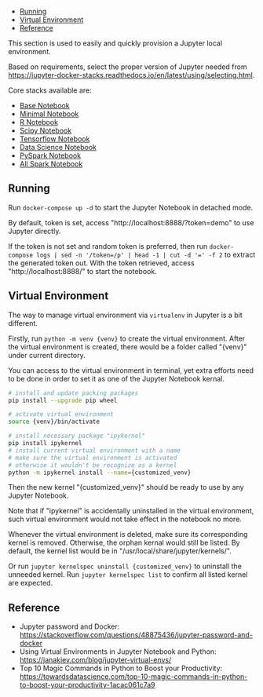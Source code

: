 
- [Running](#running)
- [Virtual Environment](#virtual-environment)
- [Reference](#reference)


This section is used to easily and quickly provision a Jupyter local environment.

Based on requirements, select the proper version of Jupyter needed from https://jupyter-docker-stacks.readthedocs.io/en/latest/using/selecting.html.

Core stacks available are:
- [Base Notebook](https://hub.docker.com/r/jupyter/base-notebook/tags/)
- [Minimal Notebook](https://hub.docker.com/r/jupyter/minimal-notebook/tags/)
- [R Notebook](https://hub.docker.com/r/jupyter/r-notebook/tags/)
- [Scipy Notebook](https://hub.docker.com/r/jupyter/scipy-notebook/tags/)
- [Tensorflow Notebook](https://hub.docker.com/r/jupyter/tensorflow-notebook/tags/)
- [Data Science Notebook](https://hub.docker.com/r/jupyter/datascience-notebook/tags/)
- [PySpark Notebook](https://hub.docker.com/r/jupyter/pyspark-notebook/tags/)
- [All Spark Notebook](https://hub.docker.com/r/jupyter/all-spark-notebook/tags/)


## Running

Run `docker-compose up -d` to start the Jupyter Notebook in detached mode.

By default, token is set, access "http://localhost:8888/?token=demo" to use Jupyter directly.

If the token is not set and random token is preferred, then run `docker-compose logs | sed -n '/token=/p' | head -1 | cut -d '=' -f 2` to extract the generated token out. With the token retrieved, access "http://localhost:8888/" to start the notebook.


## Virtual Environment

The way to manage virtual environment via `virtualenv` in Jupyter is a bit different.

Firstly, run `python -m venv {venv}` to create the virtual environment. After the virtual environment is created, there would be a folder called "{venv}" under current directory.

You can access to the virtual environment in terminal, yet extra efforts need to be done in order to set it as one of the Jupyter Notebook kernal.

```sh
# install and update packing packages
pip install --upgrade pip wheel

# activate virtual environment
source {venv}/bin/activate

# install necessary package "ipykernel"
pip install ipykernel
# install current virtual environment with a name
# make sure the virtual environment is activated
# otherwise it wouldn't be recognize as a kernel
python -m ipykernel install --name={customized_venv}
```

Then the new kernel "{customized_venv}" should be ready to use by any Jupyter Notebook.

Note that if "ipykernel" is accidentally uninstalled in the virtual environment, such virtual environment would not take effect in the notebook no more.

Whenever the virtual environment is deleted, make sure its corresponding kernel is removed. Otherwise, the orphan kernal would still be listed. By default, the kernel list would be in "/usr/local/share/jupyter/kernels/".

Or run `jupyter kernelspec uninstall {customized_venv}` to uninstall the unneeded kernel.
Run `jupyter kernelspec list` to confirm all listed kernel are expected.



## Reference

- Jupyter password and Docker: https://stackoverflow.com/questions/48875436/jupyter-password-and-docker
- Using Virtual Environments in Jupyter Notebook and Python: https://janakiev.com/blog/jupyter-virtual-envs/
- Top 10 Magic Commands in Python to Boost your Productivity: https://towardsdatascience.com/top-10-magic-commands-in-python-to-boost-your-productivity-1acac061c7a9
